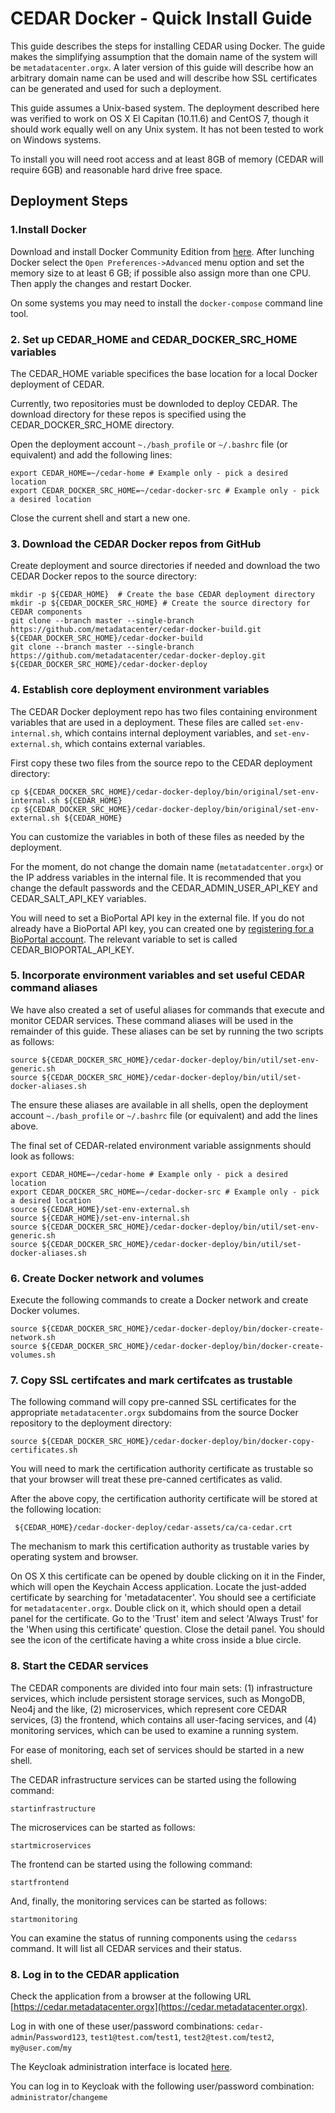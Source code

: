 # CEDAR Docker - Quick Install Guide

This guide describes the steps for installing CEDAR using Docker.
The guide makes the simplifying assumption that the domain name of the system will be ``metadatacenter.orgx``.
A later version of this guide will describe how an arbitrary domain name can be used and will describe how SSL certificates can be generated and used for such a deployment.

This guide assumes a Unix-based system.
The deployment described here was verified to work on OS X El Capitan (10.11.6) and CentOS 7,
though it should work equally well on any Unix system.
It has not been tested to work on Windows systems.

To install you will need root access and at least 8GB of memory (CEDAR will require 6GB) and reasonable hard drive free space.

## Deployment Steps

### 1.Install Docker

Download and install Docker Community Edition from [here](https://www.docker.com/community-edition).
After lunching Docker select the ```Open Preferences->Advanced``` menu option and set the memory size
to at least 6 GB; if possible also assign more than one CPU. Then apply the changes and restart Docker.

On some systems you may need to install the ```docker-compose``` command line tool.

### 2. Set up CEDAR_HOME and CEDAR_DOCKER_SRC_HOME variables

The CEDAR_HOME variable specifices the base location for a local Docker deployment of CEDAR.

Currently, two repositories must be downloded to deploy CEDAR.
The download directory for these repos is specified using the CEDAR_DOCKER_SRC_HOME directory.

Open the deployment account ```~./bash_profile``` or ```~/.bashrc``` file (or equivalent) and add the following lines:

    export CEDAR_HOME=~/cedar-home # Example only - pick a desired location
    export CEDAR_DOCKER_SRC_HOME=~/cedar-docker-src # Example only - pick a desired location

Close the current shell and start a new one.

### 3. Download the CEDAR Docker repos from GitHub

Create deployment and source directories if needed and download the two CEDAR Docker repos to the source directory:

    mkdir -p ${CEDAR_HOME}  # Create the base CEDAR deployment directory
    mkdir -p ${CEDAR_DOCKER_SRC_HOME} # Create the source directory for CEDAR components
    git clone --branch master --single-branch https://github.com/metadatacenter/cedar-docker-build.git ${CEDAR_DOCKER_SRC_HOME}/cedar-docker-build
    git clone --branch master --single-branch https://github.com/metadatacenter/cedar-docker-deploy.git ${CEDAR_DOCKER_SRC_HOME}/cedar-docker-deploy

### 4. Establish core deployment environment variables

The CEDAR Docker deployment repo has two files containing environment variables that are used in a deployment.
These files are called ```set-env-internal.sh```, which contains internal deployment variables, and ```set-env-external.sh```,
which contains external variables.

First copy these two files from the source repo to the CEDAR deployment directory:

    cp ${CEDAR_DOCKER_SRC_HOME}/cedar-docker-deploy/bin/original/set-env-internal.sh ${CEDAR_HOME}
    cp ${CEDAR_DOCKER_SRC_HOME}/cedar-docker-deploy/bin/original/set-env-external.sh ${CEDAR_HOME}

You can customize the variables in both of these files as needed by the deployment.

For the moment, do not change the domain name (``metatadatcenter.orgx``) or the IP address variables in the internal file.
It is recommended that you change the default passwords and the CEDAR_ADMIN_USER_API_KEY and CEDAR_SALT_API_KEY variables.

You will need to set a BioPortal API key in the external file.
If you do not already have a BioPortal API key, you can created one by [registering for a BioPortal account](https://bioportal.bioontology.org/accounts/new).
The relevant variable to set is called CEDAR_BIOPORTAL_API_KEY.

### 5. Incorporate environment variables and set useful CEDAR command aliases

We have also created a set of useful aliases for commands that execute and monitor CEDAR services.
These command aliases will be used in the remainder of this guide.
These aliases can be set by running the two scripts as follows:

    source ${CEDAR_DOCKER_SRC_HOME}/cedar-docker-deploy/bin/util/set-env-generic.sh
    source ${CEDAR_DOCKER_SRC_HOME}/cedar-docker-deploy/bin/util/set-docker-aliases.sh

The ensure these aliases are available in all shells, open the deployment account ```~./bash_profile``` or ```~/.bashrc``` file (or equivalent) and add the lines above.

The final set of CEDAR-related environment variable assignments should look as follows:

    export CEDAR_HOME=~/cedar-home # Example only - pick a desired location
    export CEDAR_DOCKER_SRC_HOME=~/cedar-docker-src # Example only - pick a desired location
    source ${CEDAR_HOME}/set-env-external.sh
    source ${CEDAR_HOME}/set-env-internal.sh
    source ${CEDAR_DOCKER_SRC_HOME}/cedar-docker-deploy/bin/util/set-env-generic.sh
    source ${CEDAR_DOCKER_SRC_HOME}/cedar-docker-deploy/bin/util/set-docker-aliases.sh
    
### 6. Create Docker network and volumes

Execute the following commands to create a Docker network and create Docker volumes.

    source ${CEDAR_DOCKER_SRC_HOME}/cedar-docker-deploy/bin/docker-create-network.sh
    source ${CEDAR_DOCKER_SRC_HOME}/cedar-docker-deploy/bin/docker-create-volumes.sh

### 7. Copy SSL certifcates and mark certifcates as trustable

The following command will copy pre-canned SSL certificates for the appropriate ``metadatacenter.orgx`` subdomains from the
source Docker repository to the deployment directory:

    source ${CEDAR_DOCKER_SRC_HOME}/cedar-docker-deploy/bin/docker-copy-certificates.sh

You will need to mark the certification authority certificate as trustable so that your browser will treat these pre-canned certificates as valid.

After the above copy, the certification authority certificate will be stored at the following location:

     ${CEDAR_HOME}/cedar-docker-deploy/cedar-assets/ca/ca-cedar.crt

The mechanism to mark this certification authority as trustable varies by operating system and browser. 

On OS X this certificate can be opened by double clicking on it in the Finder, which will open the Keychain Access application.
Locate the just-added certificate by searching for 'metadatacenter'.
You should see a certificiate for ```metadatacenter.orgx```.
Double click on it, which should open a detail panel for the certificate.
Go to the 'Trust' item and select 'Always Trust' for the 'When using this certificate' question.
Close the detail panel.
You should see the icon of the certificate having a white cross inside a blue circle.

### 8. Start the CEDAR services

The CEDAR components are divided into four main sets:
(1) infrastructure services, which include persistent storage services, such as MongoDB, Neo4j and the like,
(2) microservices, which represent core CEDAR services,
(3) the frontend, which contains all user-facing services, and
(4) monitoring services, which can be used to examine a running system.

For ease of monitoring, each set of services should be started in a new shell.

The CEDAR infrastructure services can be started using the following command:

    startinfrastructure

The microservices can be started as follows:

    startmicroservices

The frontend can be started using the following command:

    startfrontend

And, finally, the monitoring services can be started as follows:

    startmonitoring

You can examine the status of running components using the ``cedarss`` command.
It will list all CEDAR services and their status.

### 8. Log in to the CEDAR application

Check the application from a browser at the following URL [https://cedar.metadatacenter.orgx](https://cedar.metadatacenter.orgx).

Log in with one of these user/password combinations: ``cedar-admin``/``Password123``, ``test1@test.com``/``test1``, ``test2@test.com``/``test2``, ``my@user.com``/``my``

The Keycloak administration interface is located [here](https://auth.metadatacenter.orgx/auth/admin/).

You can log in to Keycloak with the following user/password combination: ``administrator``/``changeme``
